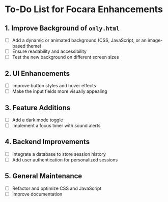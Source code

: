 # To-Do List for Focara Enhancements

## 1. Improve Background of `only.html`
- [ ] Add a dynamic or animated background (CSS, JavaScript, or an image-based theme)
- [ ] Ensure readability and accessibility
- [ ] Test the new background on different screen sizes

## 2. UI Enhancements
- [ ] Improve button styles and hover effects
- [ ] Make the input fields more visually appealing

## 3. Feature Additions
- [ ] Add a dark mode toggle
- [ ] Implement a focus timer with sound alerts

## 4. Backend Improvements
- [ ] Integrate a database to store session history
- [ ] Add user authentication for personalized sessions

## 5. General Maintenance
- [ ] Refactor and optimize CSS and JavaScript
- [ ] Improve documentation
